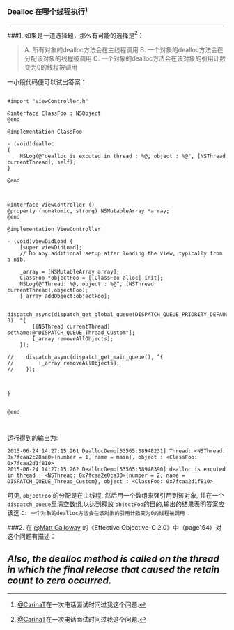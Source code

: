 ### Dealloc 在哪个线程执行[^1]
---

###1. 如果是一道选择题，那么有可能的选择是[^1]：

> A. 所有对象的dealloc方法会在主线程调用
> B. 一个对象的dealloc方法会在分配该对象的线程被调用
> C. 一个对象的dealloc方法会在该对象的引用计数变为0的线程被调用

一小段代码便可以试出答案：

```

#import "ViewController.h"

@interface ClassFoo : NSObject
@end

@implementation ClassFoo

- (void)dealloc
{
    NSLog(@"dealloc is excuted in thread : %@, object : %@", [NSThread currentThread], self);
}

@end



@interface ViewController ()
@property (nonatomic, strong) NSMutableArray *array;
@end

@implementation ViewController

- (void)viewDidLoad {
    [super viewDidLoad];
    // Do any additional setup after loading the view, typically from a nib.
    
    _array = [NSMutableArray array];
    ClassFoo *objectFoo = [[ClassFoo alloc] init];
    NSLog(@"Thread: %@, object : %@", [NSThread currentThread],objectFoo);
    [_array addObject:objectFoo];
    
    dispatch_async(dispatch_get_global_queue(DISPATCH_QUEUE_PRIORITY_DEFAULT, 0), ^{
        [[NSThread currentThread] setName:@"DISPATCH_QUEUE_Thread_Custom"];
        [_array removeAllObjects];
    });
    
//    dispatch_async(dispatch_get_main_queue(), ^{
//        [_array removeAllObjects];
//    });
    
    
    
}


@end



```





运行得到的输出为: 

```
2015-06-24 14:27:15.261 DeallocDemo[53565:38948231] Thread: <NSThread: 0x7fcaa2c28aa0>{number = 1, name = main}, object : <ClassFoo: 0x7fcaa2d1f810>
2015-06-24 14:27:15.262 DeallocDemo[53565:38948390] dealloc is excuted in thread : <NSThread: 0x7fcaa2e0ca30>{number = 2, name = DISPATCH_QUEUE_Thread_Custom}, object : <ClassFoo: 0x7fcaa2d1f810>

```

可见, `objectFoo` 的分配是在主线程, 然后用一个数组来强引用到该对象, 并在一个`dispatch_queue`里清空数组,以达到释放 `objectFoo`的目的,输出的结果表明答案应该选 `C: 一个对象的dealloc方法会在该对象的引用计数变为0的线程被调用 `.



###2. 在 [@Matt Galloway](https://twitter.com/mattjgalloway) 的《Effective Objective-C 2.0》中（page164）对这个问题有描述：

*Also, the dealloc method is called on the thread in which the final release that caused the retain count to zero occurred.* 
---


[^1]:[@CarinaT](https://github.com/CarinaTT)在一次电话面试时问过我这个问题. 
